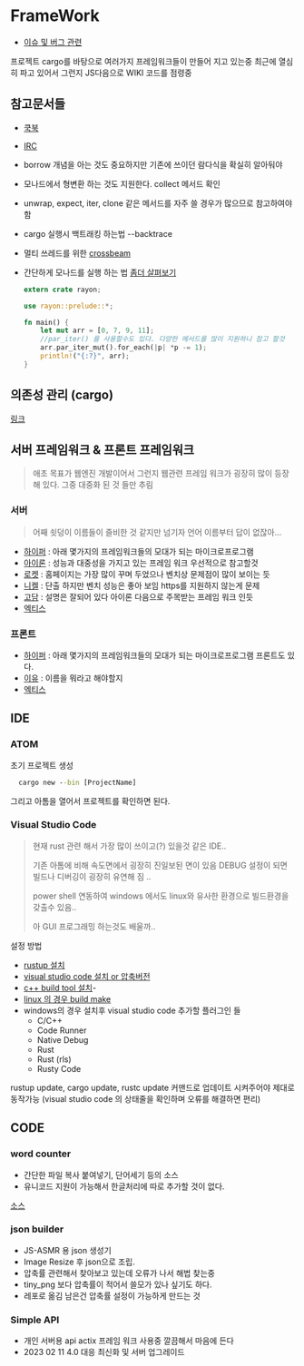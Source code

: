 # FrameWork

- [이슈 및 버그 관련](https://github.com/sipubot/WIKI/blob/master/Compiler/Rust/ISSUE&BUG.md)

프로젝트 cargo를 바탕으로 여러가지 프레임워크들이 만들어 지고 있는중
최근에 열심히 파고 있어서 그런지 JS다음으로 WIKI 코드를 점령중

## 참고문서들

- [쿡북](https://rust-lang-nursery.github.io/rust-cookbook/intro.html)
- [IRC](https://client00.chat.mibbit.com/?server=irc.mozilla.org&channel=%23rust)

- borrow 개념을 아는 것도 중요하지만 기존에 쓰이던 람다식을 확실히 알아둬야
- 모나드에서 형변환 하는 것도 지원한다. collect 메서드 확인
- unwrap, expect, iter, clone 같은 메서드를 자주 쓸 경우가 많으므로 참고하여야 함
- cargo 실행시 백트래킹 하는법 --backtrace
- 멀티 쓰레드를 위한 [crossbeam](https://docs.rs/crossbeam/0.7.1/crossbeam/)
- 간단하게 모나드를 실행 하는 법 [좀더 살펴보기](https://rust-lang-nursery.github.io/rust-cookbook/concurrency/parallel.html)

  ```rust
  extern crate rayon;

  use rayon::prelude::*;

  fn main() {
      let mut arr = [0, 7, 9, 11];
      //par_iter() 를 사용할수도 있다. 다양한 메서드를 많이 지원하니 참고 할것
      arr.par_iter_mut().for_each(|p| *p -= 1);
      println!("{:?}", arr);
  }
  ```

## 의존성 관리 (cargo)

[링크](https://crates.io/)

## 서버 프레임워크 & 프론트 프레임워크

> 애초 목표가 웹엔진 개발이어서 그런지 웹관련 프레임 워크가 굉장히 많이 등장해 있다. 그중 대중화 된 것 들만 추림

### 서버

>어째 쇳덩이 이름들이 즐비한 것 같지만 넘기자 언어 이름부터 답이 없잖아...

- [하이퍼](https://hyper.rs/) : 아래 몇가지의 프레임워크들의 모대가 되는 마이크로프로그램
- [아이론](http://ironframework.io/) : 성능과 대중성을 가지고 있는 프레임 워크 우선적으로 참고할것
- [로켓](https://rocket.rs/) : 홈페이지는 가장 많이 꾸며 두었으나 벤치상 문제점이 많이 보이는 듯
- [니켈](http://nickel-org.github.io/) : 단출 하지만 벤치 성능은 좋아 보임 https를 지원하지 않는게 문제
- [고담](https://gotham.rs/) : 설명은 잘되어 있다 아이론 다음으로 주목받는 프레임 워크 인듯
- [엑티스](https://actix.rs/)

### 프론트

- [하이퍼](https://hyper.rs/) : 아래 몇가지의 프레임워크들의 모대가 되는 마이크로프로그램 프론트도 있다.
- [이유](https://github.com/DenisKolodin/yew) : 이름을 뭐라고 해야할지
- [엑티스](https://actix.rs/)

## IDE

### ATOM

초기 프로젝트 생성

```cmd
  cargo new --bin [ProjectName]
```

그리고 아톰을 열어서 프로젝트를 확인하면 된다.

### Visual Studio Code

>현재 rust 관련 해서 가장 많이 쓰이고(?) 있을것 같은 IDE..
>
>기존 아톰에 비해 속도면에서 굉장히 진일보된 면이 있음 DEBUG 설정이 되면 빌드나 디버깅이 굉장히 유연해 짐 ..
>
>power shell 연동하여 windows 에서도 linux와 유사한 환경으로 빌드환경을 갖출수 있음..
>
>아 GUI 프로그래밍 하는것도 배울까..

설정 방법

- [rustup 설치](https://rustup.rs/)
- [visual studio code 설치 or 압축버전](https://code.visualstudio.com/)
- [c++ build tool 설치](https://visualstudio.microsoft.com/ko/visual-cpp-build-tools/?rr=https%3A%2F%2Fgithub.com%2F)-
- [linux 의 경우 build make](https://sagiegurari.github.io/cargo-make/)
- windows의 경우 설치후 visual studio code 추가할 플러그인 들
  - C/C++
  - Code Runner
  - Native Debug
  - Rust
  - Rust (rls)
  - Rusty Code

rustup update, cargo update, rustc update 커맨드로 업데이트 시켜주어야 제대로 동작가능
(visual studio code 의 상태줄을 확인하며 오류를 해결하면 편리)

## CODE

### word counter

- 간단한 파일 복사 붙여넣기, 단어세기 등의 소스
- 유니코드 지원이 가능해서 한글처리에 따로 추가할 것이 없다.

[소스](https://github.com/sipubot/WIKI/blob/master/Compiler/Rust/word_counter.rs)

### json builder

- JS-ASMR 용 json 생성기
- Image Resize 후 json으로 조립.
- 압축률 관련해서 찾아보고 있는데 오류가 나서 해법 찾는중
- tiny_png 보다 압축률이 적어서 쓸모가 있나 싶기도 하다.
- 레포로 옮김 남은건 압축률 설정이 가능하게 만드는 것

### Simple API

- 개인 서버용 api actix 프레임 워크 사용중 깔끔해서 마음에 든다
- 2023 02 11  4.0 대응 최신화 및 서버 업그레이드
